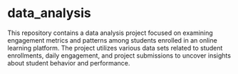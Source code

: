 # data_analysis
This repository contains a data analysis project focused on examining engagement metrics and patterns among students enrolled in an online learning platform. The project utilizes various data sets related to student enrollments, daily engagement, and project submissions to uncover insights about student behavior and performance.
